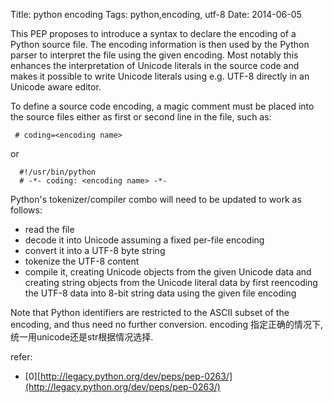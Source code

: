 Title: python encoding
Tags: python,encoding, utf-8
Date: 2014-06-05

This PEP proposes to introduce a syntax to declare the encoding of a Python source file. The encoding information is then used by the Python parser to interpret the file using the given encoding. Most notably this enhances the interpretation of Unicode literals in the source code and makes it possible to write Unicode literals using e.g. UTF-8 directly in an Unicode aware editor.

To define a source code encoding, a magic comment must be placed into the source files either as first or second line in the file, such as:
    
     # coding=<encoding name>
or 

      #!/usr/bin/python
      # -*- coding: <encoding name> -*-

Python's tokenizer/compiler combo will need to be updated to work as follows:

- read the file
- decode it into Unicode assuming a fixed per-file encoding
- convert it into a UTF-8 byte string
- tokenize the UTF-8 content
- compile it, creating Unicode objects from the given Unicode data and creating string objects from the Unicode literal data by first reencoding the UTF-8 data into 8-bit string data using the given file encoding

Note that Python identifiers are restricted to the ASCII subset of the encoding, and thus need no further conversion.  encoding 指定正确的情况下, 统一用unicode还是str根据情况选择.

refer:

- [0][http://legacy.python.org/dev/peps/pep-0263/](http://legacy.python.org/dev/peps/pep-0263/)
